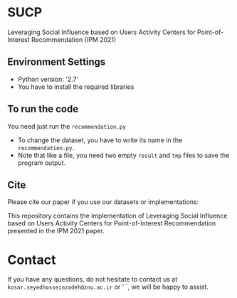 # SUCP
Leveraging Social Influence based on Users Activity Centers for Point-of-Interest Recommendation (IPM 2021)

## Environment Settings
- Python version:  '2.7'
- You have to install the required libraries

## To run the code
You need just run the `recommendation.py`

- To change the dataset, you have to write its name in the `recommendation.py`.
- Note that like a file, you need two empty `result` and `tmp` files to save the program output.

## Cite
Please cite our paper if you use our datasets or implementations:


This repository contains the implementation of Leveraging Social Influence based on Users Activity Centers for Point-of-Interest Recommendation presented in the IPM 2021 paper. 

# Contact
If you have any questions, do not hesitate to contact us at `kosar.seyedhosseinzadeh@znu.ac.ir` or   '   `, we will be happy to assist.
